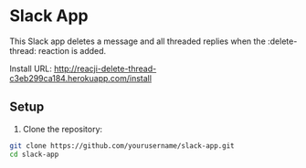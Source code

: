 # Slack App

This Slack app deletes a message and all threaded replies when the :delete-thread: reaction is added.

Install URL: http://reacji-delete-thread-c3eb299ca184.herokuapp.com/install

## Setup

1. Clone the repository:
```bash
git clone https://github.com/yourusername/slack-app.git
cd slack-app
